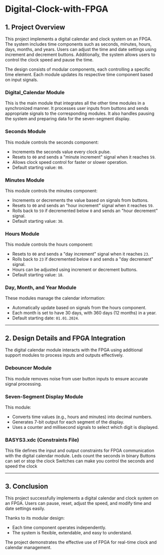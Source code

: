 # Digital-Clock-with-FPGA

## 1. Project Overview

This project implements a digital calendar and clock system on an FPGA. The system includes time components such as seconds, minutes, hours, days, months, and years. Users can adjust the time and date settings using increment and decrement buttons. Additionally, the system allows users to control the clock speed and pause the time.

The design consists of modular components, each controlling a specific time element. Each module updates its respective time component based on input signals.

### Digital_Calendar Module
This is the main module that integrates all the other time modules in a synchronized manner. It processes user inputs from buttons and sends appropriate signals to the corresponding modules. It also handles pausing the system and preparing data for the seven-segment display.

### Seconds Module
This module controls the seconds component:
- Increments the seconds value every clock pulse.
- Resets to `00` and sends a "minute increment" signal when it reaches `59`.
- Allows clock speed control for faster or slower operation.
- Default starting value: `00`.

### Minutes Module
This module controls the minutes component:
- Increments or decrements the value based on signals from buttons.
- Resets to `00` and sends an "hour increment" signal when it reaches `59`.
- Rolls back to `59` if decremented below `0` and sends an "hour decrement" signal.
- Default starting value: `30`.

### Hours Module
This module controls the hours component:
- Resets to `00` and sends a "day increment" signal when it reaches `23`.
- Rolls back to `23` if decremented below `0` and sends a "day decrement" signal.
- Hours can be adjusted using increment or decrement buttons.
- Default starting value: `18`.

### Day, Month, and Year Module
These modules manage the calendar information:
- Automatically update based on signals from the hours component.
- Each month is set to have 30 days, with 360 days (12 months) in a year.
- Default starting date: `01.01.2024`.

---

## 2. Design Details and FPGA Integration

The digital calendar module interacts with the FPGA using additional support modules to process inputs and outputs effectively.

### Debouncer Module
This module removes noise from user button inputs to ensure accurate signal processing.

### Seven-Segment Display Module
This module:
- Converts time values (e.g., hours and minutes) into decimal numbers.
- Generates 7-bit output for each segment of the display.
- Uses a counter and millisecond signals to select which digit is displayed.

### BASYS3.xdc (Constraints File)
This file defines the input and output constraints for FPGA communication with the digital calendar module.
Leds count the seconds in binary
Buttons can set or stop the clock
Switches can make you control the seconds and speed the clock

---

## 3. Conclusion

This project successfully implements a digital calendar and clock system on an FPGA. Users can pause, reset, adjust the speed, and modify time and date settings easily. 

Thanks to its modular design:
- Each time component operates independently.
- The system is flexible, extendable, and easy to understand.

The project demonstrates the effective use of FPGA for real-time clock and calendar management.
